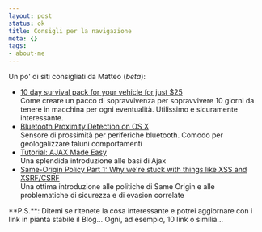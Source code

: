 ```yaml
--- 
layout: post
status: ok
title: Consigli per la navigazione
meta: {}
tags: 
- about-me
---
```

Un po' di siti consigliati da Matteo (*beta*):
<ul>
<li><a href="http://www.backwoodshome.com/articles2/yago104.html">10 day survival pack for your vehicle for just $25</a><br>Come creare un pacco di sopravvivenza per sopravvivere 10 giorni da tenere in macchina per ogni eventualità. Utilissimo e sicuramente interessante.</li>
<li><a href="http://web.mac.com/jhollington/iWeb/technocrat/The%20Technocrat/EC502E15-4F22-4A87-8197-57172BB6AF89.html">Bluetooth Proximity Detection on OS X</a><br>Sensore di prossimità per periferiche bluetooth. Comodo per geologalizzare taluni comportamenti</li>
<li><a href="http://www.harrymaugans.com/2007/03/18/tutorial-ajax-made-easy/">Tutorial: AJAX Made Easy</a><br>Una splendida introduzione alle basi di Ajax</li>
<li><a href="http://taossa.com/index.php/2007/02/08/same-origin-policy/">Same-Origin Policy Part 1: Why we're stuck with things like XSS and XSRF/CSRF</a><br>Una ottima introduzione alle politiche di Same Origin e alle problematiche di sicurezza e di evasion correlate</li>
</ul>
**P.S.**: Ditemi se ritenete la cosa interessante e potrei aggiornare con i link in pianta stabile il Blog... Ogni, ad esempio, 10 link o similia... 
